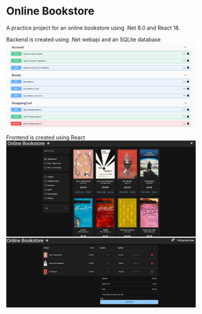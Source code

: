 # Online Bookstore

A practice project for an online bookstore using .Net 8.0 and React 18.

Backend is created using .Net webapi and an SQLite database
![endpoints](images/endpoints.png)

Frontend is created using React
![store](images/store.png)
![store](images/cart.png)
